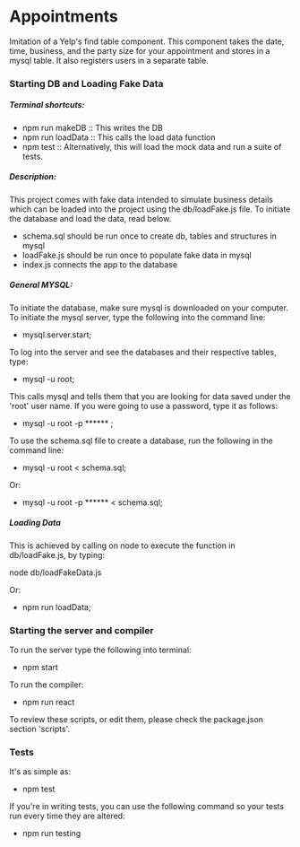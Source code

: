 # Appointments

Imitation of a Yelp's find table component. This component takes the date,
time, business, and the party size for your appointment and stores in a mysql
table. It also registers users in a separate table.

### Starting DB and Loading Fake Data

##### Terminal shortcuts:
  - npm run makeDB :: This writes the DB
  - npm run loadData  :: This calls the load data function
  - npm test :: Alternatively, this will load the mock data and run a suite of tests.

##### Description:
This project comes with fake data intended to simulate business details which
can be loaded into the project using the db/loadFake.js file. To initiate
the database and load the data, read below.

  - schema.sql should be run once to create db, tables and structures in mysql
  - loadFake.js should be run once to populate fake data in mysql
  - index.js connects the app to the database


##### General MYSQL:
To initiate the database, make sure mysql is downloaded on your computer. To
initiate the mysql server, type the following into the command line:

  - mysql.server.start;


To log into the server and see the databases and their respective tables, type:

  - mysql -u root;


This calls mysql and tells them that you are looking for data saved under the
'root' user name. If you were going to use a password, type it as follows:

  - mysql -u root -p ****** ;


To use the schema.sql file to create a database, run the following in the
command line:

  - mysql -u root < schema.sql;

Or:

  - mysql -u root -p ****** < schema.sql;

##### Loading Data
This is achieved by calling on node to execute the function in db/loadFake.js,
by typing:

  node db/loadFakeData.js

Or:

  - npm run loadData;


### Starting the server and compiler

To run the server type the following into terminal:

  - npm start


To run the compiler:

  - npm run react


To review these scripts, or edit them, please check the package.json section
'scripts'.

### Tests

It's as simple as:

  - npm test

If you're in writing tests, you can use the following command so your tests
run every time they are altered:

  - npm run testing
